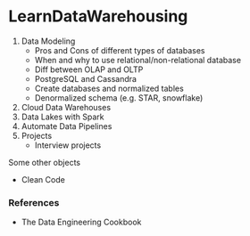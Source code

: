 # LearnDataWarehousing

1. Data Modeling
    * Pros and Cons of different types of databases
    * When and why to use relational/non-relational database
    * Diff between OLAP and OLTP
    * PostgreSQL and Cassandra
    * Create databases and normalized tables
    * Denormalized schema (e.g. STAR, snowflake)
2. Cloud Data Warehouses
3. Data Lakes with Spark
4. Automate Data Pipelines
5. Projects
    * Interview projects

Some other objects
* Clean Code

### References
* The Data Engineering Cookbook